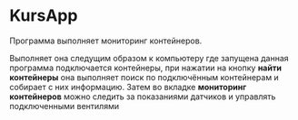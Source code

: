 # KursApp

Программа выполняет мониторинг контейнеров.

Выполняет она следущим образом к компьютеру где запущена данная программа подключается контейнеры, при нажатии на кнопку **найти контейнеры** она выполняет поиск по подключённым контейнерам и собирает с них информацию. Затем во вкладке **мониторинг контейнеров** можно следить за показаниями датчиков и управлять подключенными вентилями

